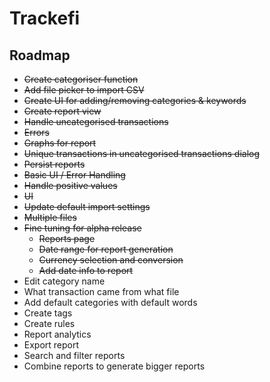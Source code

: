 # Trackefi

## Roadmap

- ~~Create categoriser function~~
- ~~Add file picker to import CSV~~
- ~~Create UI for adding/removing categories & keywords~~
- ~~Create report view~~
- ~~Handle uncategorised transactions~~
- ~~Errors~~
- ~~Graphs for report~~
- ~~Unique transactions in uncategorised transactions dialog~~
- ~~Persist reports~~
- ~~Basic UI / Error Handling~~
- ~~Handle positive values~~
- ~~UI~~
- ~~Update default import settings~~
- ~~Multiple files~~
- ~~Fine tuning for alpha release~~
  - ~~Reports page~~
  - ~~Date range for report generation~~
  - ~~Currency selection and conversion~~
  - ~~Add date info to report~~
- Edit category name
- What transaction came from what file
- Add default categories with default words
- Create tags
- Create rules
- Report analytics
- Export report
- Search and filter reports
- Combine reports to generate bigger reports
